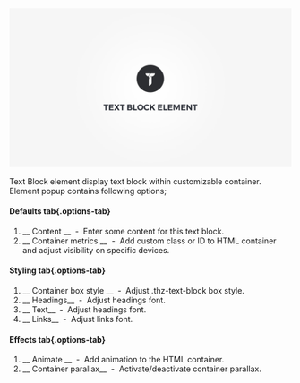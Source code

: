 <div class="thz-doc-image max">
<a class="thz-lightbox mfp-iframe" href="https://vimeo.com/302181650" data-mfp-title="Creatus WordPress Text Block Element" data-modal-size="large">
	<img src="../../docs-media/splash-text-block-element.jpg" alt="Creatus WordPress Theme Text Block Element" />
</a>
</div>

Text Block element display text block within customizable container. Element popup contains following options;

#### Defaults tab{.options-tab}
1. __ Content __ &nbsp;-&nbsp; Enter some content for this text block.
1. __ Container metrics __ &nbsp;-&nbsp; Add custom class or ID to HTML container and adjust visibility on specific devices.

#### Styling tab{.options-tab}
1. __ Container box style __ &nbsp;-&nbsp; Adjust .thz-text-block box style.
1. __ Headings__ &nbsp;-&nbsp; Adjust headings font.
1. __ Text__ &nbsp;-&nbsp; Adjust headings font.
1. __ Links__ &nbsp;-&nbsp; Adjust links font.

#### Effects tab{.options-tab}
1. __ Animate __ &nbsp;-&nbsp; Add animation to the HTML container.
1. __ Container parallax__ &nbsp;-&nbsp; Activate/deactivate container parallax.